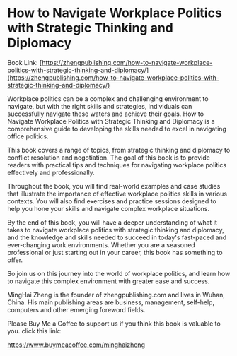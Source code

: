 # How to Navigate Workplace Politics with Strategic Thinking and Diplomacy

Book Link: [https://zhengpublishing.com/how-to-navigate-workplace-politics-with-strategic-thinking-and-diplomacy/](https://zhengpublishing.com/how-to-navigate-workplace-politics-with-strategic-thinking-and-diplomacy/)

Workplace politics can be a complex and challenging environment to navigate, but with the right skills and strategies, individuals can successfully navigate these waters and achieve their goals. How to Navigate Workplace Politics with Strategic Thinking and Diplomacy is a comprehensive guide to developing the skills needed to excel in navigating office politics.

This book covers a range of topics, from strategic thinking and diplomacy to conflict resolution and negotiation. The goal of this book is to provide readers with practical tips and techniques for navigating workplace politics effectively and professionally.

Throughout the book, you will find real-world examples and case studies that illustrate the importance of effective workplace politics skills in various contexts. You will also find exercises and practice sessions designed to help you hone your skills and navigate complex workplace situations.

By the end of this book, you will have a deeper understanding of what it takes to navigate workplace politics with strategic thinking and diplomacy, and the knowledge and skills needed to succeed in today's fast-paced and ever-changing work environments. Whether you are a seasoned professional or just starting out in your career, this book has something to offer.

So join us on this journey into the world of workplace politics, and learn how to navigate this complex environment with greater ease and success.

MingHai Zheng is the founder of zhengpublishing.com and lives in Wuhan, China. His main publishing areas are business, management, self-help, computers and other emerging foreword fields.

Please Buy Me a Coffee to support us if you think this book is valuable to you. click this link:

https://www.buymeacoffee.com/minghaizheng
